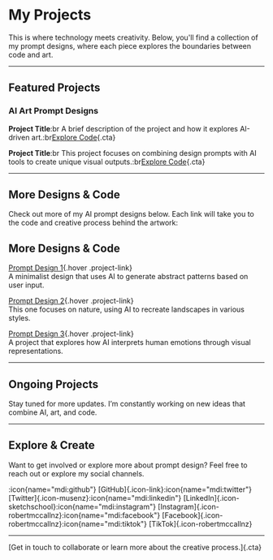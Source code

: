 

# My Projects

This is where technology meets creativity. Below, you'll find a collection of my prompt designs, where each piece explores the boundaries between code and art.

---

## Featured Projects

### AI Art Prompt Designs

**Project Title**:br
A brief description of the project and how it explores AI-driven art.\:br[Explore Code](#){.cta}

**Project Title**:br
This project focuses on combining design prompts with AI tools to create unique visual outputs.\:br[Explore Code](#){.cta}

---

## More Designs & Code

Check out more of my AI prompt designs below. Each link will take you to the code and creative process behind the artwork:
## More Designs & Code

[Prompt Design 1](https://github.com/yourproject/prompt-design-1){.hover .project-link}  
A minimalist design that uses AI to generate abstract patterns based on user input.

[Prompt Design 2](https://github.com/yourproject/prompt-design-2){.hover .project-link}  
This one focuses on nature, using AI to recreate landscapes in various styles.

[Prompt Design 3](https://github.com/yourproject/prompt-design-3){.hover .project-link}  
A project that explores how AI interprets human emotions through visual representations.


---

## Ongoing Projects

Stay tuned for more updates. I’m constantly working on new ideas that combine AI, art, and code.

---

## Explore & Create

Want to get involved or explore more about prompt design? Feel free to reach out or explore my social channels.

:icon{name="mdi:github"} [GitHub]{.icon-link}\:icon{name="mdi\:twitter"} [Twitter]{.icon-musenz}\:icon{name="mdi\:linkedin"} [LinkedIn]{.icon-sketchschool}\:icon{name="mdi\:instagram"} [Instagram]{.icon-robertmccallnz}\:icon{name="mdi\:facebook"} [Facebook]{.icon-robertmccallnz}\:icon{name="mdi\:tiktok"} [TikTok]{.icon-robertmccallnz}

---

[Get in touch to collaborate or learn more about the creative process.]{.cta}
